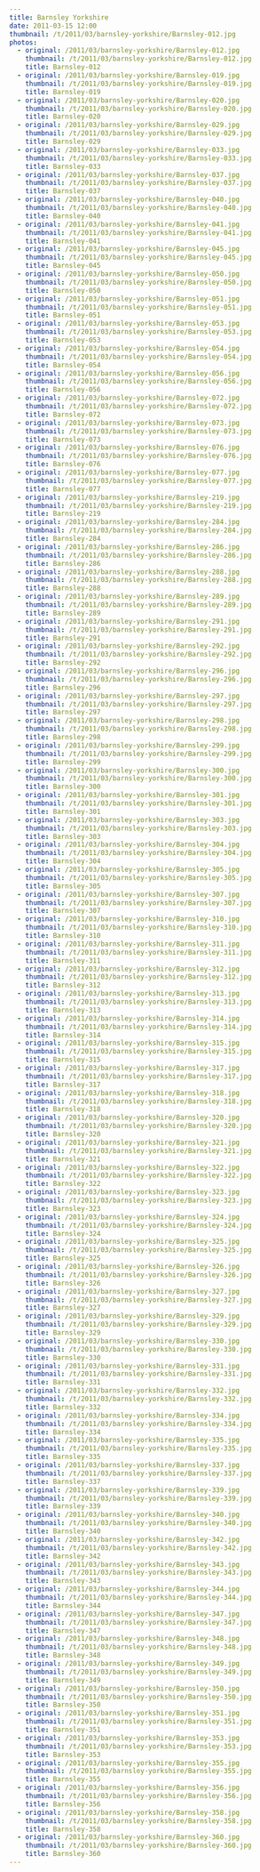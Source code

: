 ```yaml
---
title: Barnsley Yorkshire
date: 2011-03-15 12:00
thumbnail: /t/2011/03/barnsley-yorkshire/Barnsley-012.jpg
photos:
  - original: /2011/03/barnsley-yorkshire/Barnsley-012.jpg
    thumbnail: /t/2011/03/barnsley-yorkshire/Barnsley-012.jpg
    title: Barnsley-012
  - original: /2011/03/barnsley-yorkshire/Barnsley-019.jpg
    thumbnail: /t/2011/03/barnsley-yorkshire/Barnsley-019.jpg
    title: Barnsley-019
  - original: /2011/03/barnsley-yorkshire/Barnsley-020.jpg
    thumbnail: /t/2011/03/barnsley-yorkshire/Barnsley-020.jpg
    title: Barnsley-020
  - original: /2011/03/barnsley-yorkshire/Barnsley-029.jpg
    thumbnail: /t/2011/03/barnsley-yorkshire/Barnsley-029.jpg
    title: Barnsley-029
  - original: /2011/03/barnsley-yorkshire/Barnsley-033.jpg
    thumbnail: /t/2011/03/barnsley-yorkshire/Barnsley-033.jpg
    title: Barnsley-033
  - original: /2011/03/barnsley-yorkshire/Barnsley-037.jpg
    thumbnail: /t/2011/03/barnsley-yorkshire/Barnsley-037.jpg
    title: Barnsley-037
  - original: /2011/03/barnsley-yorkshire/Barnsley-040.jpg
    thumbnail: /t/2011/03/barnsley-yorkshire/Barnsley-040.jpg
    title: Barnsley-040
  - original: /2011/03/barnsley-yorkshire/Barnsley-041.jpg
    thumbnail: /t/2011/03/barnsley-yorkshire/Barnsley-041.jpg
    title: Barnsley-041
  - original: /2011/03/barnsley-yorkshire/Barnsley-045.jpg
    thumbnail: /t/2011/03/barnsley-yorkshire/Barnsley-045.jpg
    title: Barnsley-045
  - original: /2011/03/barnsley-yorkshire/Barnsley-050.jpg
    thumbnail: /t/2011/03/barnsley-yorkshire/Barnsley-050.jpg
    title: Barnsley-050
  - original: /2011/03/barnsley-yorkshire/Barnsley-051.jpg
    thumbnail: /t/2011/03/barnsley-yorkshire/Barnsley-051.jpg
    title: Barnsley-051
  - original: /2011/03/barnsley-yorkshire/Barnsley-053.jpg
    thumbnail: /t/2011/03/barnsley-yorkshire/Barnsley-053.jpg
    title: Barnsley-053
  - original: /2011/03/barnsley-yorkshire/Barnsley-054.jpg
    thumbnail: /t/2011/03/barnsley-yorkshire/Barnsley-054.jpg
    title: Barnsley-054
  - original: /2011/03/barnsley-yorkshire/Barnsley-056.jpg
    thumbnail: /t/2011/03/barnsley-yorkshire/Barnsley-056.jpg
    title: Barnsley-056
  - original: /2011/03/barnsley-yorkshire/Barnsley-072.jpg
    thumbnail: /t/2011/03/barnsley-yorkshire/Barnsley-072.jpg
    title: Barnsley-072
  - original: /2011/03/barnsley-yorkshire/Barnsley-073.jpg
    thumbnail: /t/2011/03/barnsley-yorkshire/Barnsley-073.jpg
    title: Barnsley-073
  - original: /2011/03/barnsley-yorkshire/Barnsley-076.jpg
    thumbnail: /t/2011/03/barnsley-yorkshire/Barnsley-076.jpg
    title: Barnsley-076
  - original: /2011/03/barnsley-yorkshire/Barnsley-077.jpg
    thumbnail: /t/2011/03/barnsley-yorkshire/Barnsley-077.jpg
    title: Barnsley-077
  - original: /2011/03/barnsley-yorkshire/Barnsley-219.jpg
    thumbnail: /t/2011/03/barnsley-yorkshire/Barnsley-219.jpg
    title: Barnsley-219
  - original: /2011/03/barnsley-yorkshire/Barnsley-284.jpg
    thumbnail: /t/2011/03/barnsley-yorkshire/Barnsley-284.jpg
    title: Barnsley-284
  - original: /2011/03/barnsley-yorkshire/Barnsley-286.jpg
    thumbnail: /t/2011/03/barnsley-yorkshire/Barnsley-286.jpg
    title: Barnsley-286
  - original: /2011/03/barnsley-yorkshire/Barnsley-288.jpg
    thumbnail: /t/2011/03/barnsley-yorkshire/Barnsley-288.jpg
    title: Barnsley-288
  - original: /2011/03/barnsley-yorkshire/Barnsley-289.jpg
    thumbnail: /t/2011/03/barnsley-yorkshire/Barnsley-289.jpg
    title: Barnsley-289
  - original: /2011/03/barnsley-yorkshire/Barnsley-291.jpg
    thumbnail: /t/2011/03/barnsley-yorkshire/Barnsley-291.jpg
    title: Barnsley-291
  - original: /2011/03/barnsley-yorkshire/Barnsley-292.jpg
    thumbnail: /t/2011/03/barnsley-yorkshire/Barnsley-292.jpg
    title: Barnsley-292
  - original: /2011/03/barnsley-yorkshire/Barnsley-296.jpg
    thumbnail: /t/2011/03/barnsley-yorkshire/Barnsley-296.jpg
    title: Barnsley-296
  - original: /2011/03/barnsley-yorkshire/Barnsley-297.jpg
    thumbnail: /t/2011/03/barnsley-yorkshire/Barnsley-297.jpg
    title: Barnsley-297
  - original: /2011/03/barnsley-yorkshire/Barnsley-298.jpg
    thumbnail: /t/2011/03/barnsley-yorkshire/Barnsley-298.jpg
    title: Barnsley-298
  - original: /2011/03/barnsley-yorkshire/Barnsley-299.jpg
    thumbnail: /t/2011/03/barnsley-yorkshire/Barnsley-299.jpg
    title: Barnsley-299
  - original: /2011/03/barnsley-yorkshire/Barnsley-300.jpg
    thumbnail: /t/2011/03/barnsley-yorkshire/Barnsley-300.jpg
    title: Barnsley-300
  - original: /2011/03/barnsley-yorkshire/Barnsley-301.jpg
    thumbnail: /t/2011/03/barnsley-yorkshire/Barnsley-301.jpg
    title: Barnsley-301
  - original: /2011/03/barnsley-yorkshire/Barnsley-303.jpg
    thumbnail: /t/2011/03/barnsley-yorkshire/Barnsley-303.jpg
    title: Barnsley-303
  - original: /2011/03/barnsley-yorkshire/Barnsley-304.jpg
    thumbnail: /t/2011/03/barnsley-yorkshire/Barnsley-304.jpg
    title: Barnsley-304
  - original: /2011/03/barnsley-yorkshire/Barnsley-305.jpg
    thumbnail: /t/2011/03/barnsley-yorkshire/Barnsley-305.jpg
    title: Barnsley-305
  - original: /2011/03/barnsley-yorkshire/Barnsley-307.jpg
    thumbnail: /t/2011/03/barnsley-yorkshire/Barnsley-307.jpg
    title: Barnsley-307
  - original: /2011/03/barnsley-yorkshire/Barnsley-310.jpg
    thumbnail: /t/2011/03/barnsley-yorkshire/Barnsley-310.jpg
    title: Barnsley-310
  - original: /2011/03/barnsley-yorkshire/Barnsley-311.jpg
    thumbnail: /t/2011/03/barnsley-yorkshire/Barnsley-311.jpg
    title: Barnsley-311
  - original: /2011/03/barnsley-yorkshire/Barnsley-312.jpg
    thumbnail: /t/2011/03/barnsley-yorkshire/Barnsley-312.jpg
    title: Barnsley-312
  - original: /2011/03/barnsley-yorkshire/Barnsley-313.jpg
    thumbnail: /t/2011/03/barnsley-yorkshire/Barnsley-313.jpg
    title: Barnsley-313
  - original: /2011/03/barnsley-yorkshire/Barnsley-314.jpg
    thumbnail: /t/2011/03/barnsley-yorkshire/Barnsley-314.jpg
    title: Barnsley-314
  - original: /2011/03/barnsley-yorkshire/Barnsley-315.jpg
    thumbnail: /t/2011/03/barnsley-yorkshire/Barnsley-315.jpg
    title: Barnsley-315
  - original: /2011/03/barnsley-yorkshire/Barnsley-317.jpg
    thumbnail: /t/2011/03/barnsley-yorkshire/Barnsley-317.jpg
    title: Barnsley-317
  - original: /2011/03/barnsley-yorkshire/Barnsley-318.jpg
    thumbnail: /t/2011/03/barnsley-yorkshire/Barnsley-318.jpg
    title: Barnsley-318
  - original: /2011/03/barnsley-yorkshire/Barnsley-320.jpg
    thumbnail: /t/2011/03/barnsley-yorkshire/Barnsley-320.jpg
    title: Barnsley-320
  - original: /2011/03/barnsley-yorkshire/Barnsley-321.jpg
    thumbnail: /t/2011/03/barnsley-yorkshire/Barnsley-321.jpg
    title: Barnsley-321
  - original: /2011/03/barnsley-yorkshire/Barnsley-322.jpg
    thumbnail: /t/2011/03/barnsley-yorkshire/Barnsley-322.jpg
    title: Barnsley-322
  - original: /2011/03/barnsley-yorkshire/Barnsley-323.jpg
    thumbnail: /t/2011/03/barnsley-yorkshire/Barnsley-323.jpg
    title: Barnsley-323
  - original: /2011/03/barnsley-yorkshire/Barnsley-324.jpg
    thumbnail: /t/2011/03/barnsley-yorkshire/Barnsley-324.jpg
    title: Barnsley-324
  - original: /2011/03/barnsley-yorkshire/Barnsley-325.jpg
    thumbnail: /t/2011/03/barnsley-yorkshire/Barnsley-325.jpg
    title: Barnsley-325
  - original: /2011/03/barnsley-yorkshire/Barnsley-326.jpg
    thumbnail: /t/2011/03/barnsley-yorkshire/Barnsley-326.jpg
    title: Barnsley-326
  - original: /2011/03/barnsley-yorkshire/Barnsley-327.jpg
    thumbnail: /t/2011/03/barnsley-yorkshire/Barnsley-327.jpg
    title: Barnsley-327
  - original: /2011/03/barnsley-yorkshire/Barnsley-329.jpg
    thumbnail: /t/2011/03/barnsley-yorkshire/Barnsley-329.jpg
    title: Barnsley-329
  - original: /2011/03/barnsley-yorkshire/Barnsley-330.jpg
    thumbnail: /t/2011/03/barnsley-yorkshire/Barnsley-330.jpg
    title: Barnsley-330
  - original: /2011/03/barnsley-yorkshire/Barnsley-331.jpg
    thumbnail: /t/2011/03/barnsley-yorkshire/Barnsley-331.jpg
    title: Barnsley-331
  - original: /2011/03/barnsley-yorkshire/Barnsley-332.jpg
    thumbnail: /t/2011/03/barnsley-yorkshire/Barnsley-332.jpg
    title: Barnsley-332
  - original: /2011/03/barnsley-yorkshire/Barnsley-334.jpg
    thumbnail: /t/2011/03/barnsley-yorkshire/Barnsley-334.jpg
    title: Barnsley-334
  - original: /2011/03/barnsley-yorkshire/Barnsley-335.jpg
    thumbnail: /t/2011/03/barnsley-yorkshire/Barnsley-335.jpg
    title: Barnsley-335
  - original: /2011/03/barnsley-yorkshire/Barnsley-337.jpg
    thumbnail: /t/2011/03/barnsley-yorkshire/Barnsley-337.jpg
    title: Barnsley-337
  - original: /2011/03/barnsley-yorkshire/Barnsley-339.jpg
    thumbnail: /t/2011/03/barnsley-yorkshire/Barnsley-339.jpg
    title: Barnsley-339
  - original: /2011/03/barnsley-yorkshire/Barnsley-340.jpg
    thumbnail: /t/2011/03/barnsley-yorkshire/Barnsley-340.jpg
    title: Barnsley-340
  - original: /2011/03/barnsley-yorkshire/Barnsley-342.jpg
    thumbnail: /t/2011/03/barnsley-yorkshire/Barnsley-342.jpg
    title: Barnsley-342
  - original: /2011/03/barnsley-yorkshire/Barnsley-343.jpg
    thumbnail: /t/2011/03/barnsley-yorkshire/Barnsley-343.jpg
    title: Barnsley-343
  - original: /2011/03/barnsley-yorkshire/Barnsley-344.jpg
    thumbnail: /t/2011/03/barnsley-yorkshire/Barnsley-344.jpg
    title: Barnsley-344
  - original: /2011/03/barnsley-yorkshire/Barnsley-347.jpg
    thumbnail: /t/2011/03/barnsley-yorkshire/Barnsley-347.jpg
    title: Barnsley-347
  - original: /2011/03/barnsley-yorkshire/Barnsley-348.jpg
    thumbnail: /t/2011/03/barnsley-yorkshire/Barnsley-348.jpg
    title: Barnsley-348
  - original: /2011/03/barnsley-yorkshire/Barnsley-349.jpg
    thumbnail: /t/2011/03/barnsley-yorkshire/Barnsley-349.jpg
    title: Barnsley-349
  - original: /2011/03/barnsley-yorkshire/Barnsley-350.jpg
    thumbnail: /t/2011/03/barnsley-yorkshire/Barnsley-350.jpg
    title: Barnsley-350
  - original: /2011/03/barnsley-yorkshire/Barnsley-351.jpg
    thumbnail: /t/2011/03/barnsley-yorkshire/Barnsley-351.jpg
    title: Barnsley-351
  - original: /2011/03/barnsley-yorkshire/Barnsley-353.jpg
    thumbnail: /t/2011/03/barnsley-yorkshire/Barnsley-353.jpg
    title: Barnsley-353
  - original: /2011/03/barnsley-yorkshire/Barnsley-355.jpg
    thumbnail: /t/2011/03/barnsley-yorkshire/Barnsley-355.jpg
    title: Barnsley-355
  - original: /2011/03/barnsley-yorkshire/Barnsley-356.jpg
    thumbnail: /t/2011/03/barnsley-yorkshire/Barnsley-356.jpg
    title: Barnsley-356
  - original: /2011/03/barnsley-yorkshire/Barnsley-358.jpg
    thumbnail: /t/2011/03/barnsley-yorkshire/Barnsley-358.jpg
    title: Barnsley-358
  - original: /2011/03/barnsley-yorkshire/Barnsley-360.jpg
    thumbnail: /t/2011/03/barnsley-yorkshire/Barnsley-360.jpg
    title: Barnsley-360
---
```

